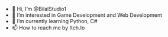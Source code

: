 - 👋 Hi, I’m @BilalStudio1
- 👀 I’m interested in Game Development and Web Development
- 🌱 I’m currently learning Python, C#
- 📫 How to reach me by Itch.Io

<!---
Hallo, I am a Game Developer. You can check my Games on Itch.Io
Check the Link:
https://bilalgamestudio.itch.io/
Check Youtube:
https://www.youtube.com/channel/UC8pxL5md4l76AJtzYfgMtvw

GO CHECK, YOU DONOT HAVE TIME.
--->
